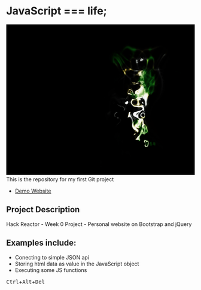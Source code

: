 # JavaScript === life;
![JavaScript](img/x64.jpg)
This is the repository for my first Git project
- [Demo Website](http://syqs.github.io)

## Project Description
Hack Reactor - Week 0 Project - Personal website on Bootstrap and jQuery

## Examples include:
- Conecting to simple JSON api
- Storing html data as value in the JavaScript object
- Executing some JS functions

<kbd>Ctrl</kbd>+<kbd>Alt</kbd>+<kbd>Del</kbd>
